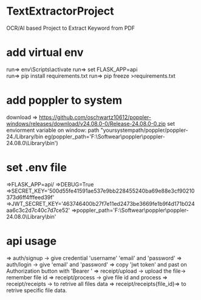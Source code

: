 # TextExtractorProject
OCR/AI based Project to Extract Keyword from PDF

# add virtual env
run=>  env\Scripts\activate
run=> set FLASK_APP=api\
run=> pip install requirements.txt
run=> pip freeze >requirements.txt

# add poppler to system 
download => https://github.com/oschwartz10612/poppler-windows/releases/download/v24.08.0-0/Release-24.08.0-0.zip
set enviorment variable on window: path "yoursystempath/poppler/poppler-24./Library/bin eg(poppler_path='F:\\Softwear\\poppler\\poppler-24.08.0\\Library\\bin')
# set .env file

=>FLASK_APP=api/
=>DEBUG=True
=>SECRET_KEY='500d55fe41591ae537e9bb228455240ba69e88e3cf90210373d6ff4fffeed39f'
=>JWT_SECRET_KEY='463746400b27f7e11ed2473be3669fe1b9f4d171b024aa6c3c2d7c40c7d7ce52'
=>poppler_path='F:\\Softwear\\poppler\\poppler-24.08.0\\Library\\bin' 

# api usage
=> auth/signup -> give credential 'username' 'email' and 'password'
=> auth/login -> give 'email' and 'password'
=> copy 'jwt token' and past on Authorization button with 'Bearer <token>'
=> receipt/upload -> upload the file-> remember file id
=> receipt/process -> give file id and process
=> receipt/receipts -> to retrive all files data
=> receipt/receipts{file_id}=> to retrive specific file data. 
